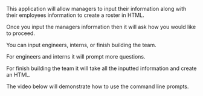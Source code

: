 This application will allow managers to input their information along with their employees information to create a roster in HTML.

Once you input the managers information then it will ask how you would like to proceed.

You can input engineers, interns, or finish building the team.

For engineers and interns it will prompt more questions.

For finish building the team it will take all the inputted information and create an HTML.

The video below will demonstrate how to use the command line prompts.

